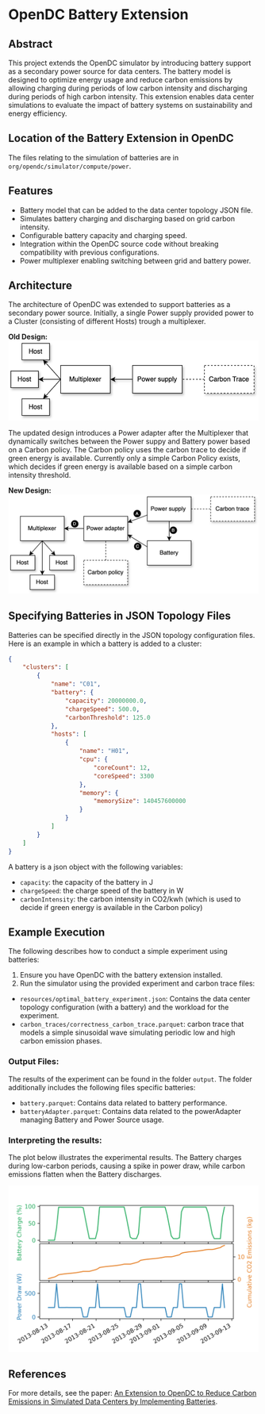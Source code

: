 
# OpenDC Battery Extension

## Abstract
This project extends the OpenDC simulator by introducing battery support as a secondary power source for data centers. The battery model is designed to optimize energy usage and reduce carbon emissions by allowing charging during periods of low carbon intensity and discharging during periods of high carbon intensity. This extension enables data center simulations to evaluate the impact of battery systems on sustainability and energy efficiency.

## Location of the Battery Extension in OpenDC
The files relating to the simulation of batteries are in `org/opendc/simulator/compute/power`. 

## Features
- Battery model that can be added to the data center topology JSON file.
- Simulates battery charging and discharging based on grid carbon intensity.
- Configurable battery capacity and charging speed.
- Integration within the OpenDC source code without breaking compatibility with previous configurations.
- Power multiplexer enabling switching between grid and battery power.

## Architecture
The architecture of OpenDC was extended to support batteries as a secondary power source. Initially, a single Power supply provided power to a Cluster (consisting of different Hosts) trough a multiplexer. 


**Old Design:**
![](readme-battery-pictures/old-situation.drawio.png)

The updated design introduces a Power adapter after the Multiplexer that dynamically switches between the Power suppy and Battery power based on a Carbon policy. The Carbon policy uses the carbon trace to decide if green energy is available. Currently only a simple Carbon Policy exists, which decides if green energy is available based on a simple carbon intensity threshold. 

**New Design:**
![](readme-battery-pictures/new-situation.drawio.png)

## Specifying Batteries in JSON Topology Files
Batteries can be specified directly in the JSON topology configuration files. Here is an example in which a battery is added to a cluster:

```json
{
    "clusters": [
        {
            "name": "C01",
            "battery": {
                "capacity": 20000000.0,
                "chargeSpeed": 500.0,
                "carbonThreshold": 125.0
            },
            "hosts": [
                {
                    "name": "H01",
                    "cpu": {
                        "coreCount": 12,
                        "coreSpeed": 3300
                    },
                    "memory": {
                        "memorySize": 140457600000
                    }
                }
            ]
        }
    ]
}
```
A battery is a json object with the following variables: 
- `capacity`: the capacity of the battery in J
- `chargeSpeed`: the charge speed of the battery in W
- `carbonIntensity`: the carbon intensity in CO2/kwh (which is used to decide if green energy is available in the Carbon policy)

## Example Execution
The following describes how to conduct a simple experiment using batteries: 

1. Ensure you have OpenDC with the battery extension installed.
2. Run the simulator using the provided experiment and carbon trace files:

- `resources/optimal_battery_experiment.json`: Contains the data center topology configuration (with a battery) and the workload for the experiment.
- `carbon_traces/correctness_carbon_trace.parquet`: 
 carbon trace that models a simple sinusoidal wave simulating periodic low and high carbon emission phases.

### Output Files:
The results of the experiment can be found in the folder `output`. The folder additionally includes the following files specific batteries: 
- `battery.parquet`: Contains data related to battery performance.
- `batteryAdapter.parquet`: Contains data related to the powerAdapter managing Battery and Power Source usage.

### Interpreting the results:

The plot below illustrates the experimental results. The Battery charges during low-carbon periods, causing a spike in power draw, while carbon emissions flatten when the Battery discharges.

![](readme-battery-pictures/correctnessStacked.png)


## References
For more details, see the paper: [An Extension to OpenDC to Reduce Carbon Emissions in Simulated Data Centers by Implementing Batteries](https://github.com/MaxKampsVu/opendc-battery).
